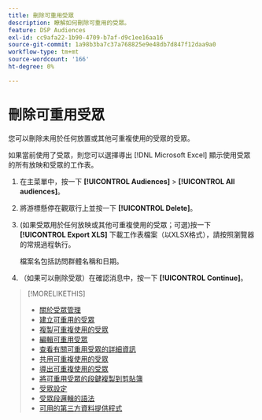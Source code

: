 ```yaml
---
title: 刪除可重用受眾
description: 瞭解如何刪除可重用的受眾。
feature: DSP Audiences
exl-id: cc9afa22-1b90-4709-b7af-d9c1ee16aa16
source-git-commit: 1a98b3ba7c37a768825e9e48db7d847f12daa9a0
workflow-type: tm+mt
source-wordcount: '166'
ht-degree: 0%

---
```


# 刪除可重用受眾

您可以刪除未用於任何放置或其他可重複使用的受眾的受眾。

如果當前使用了受眾，則您可以選擇導出 [!DNL Microsoft Excel] 顯示使用受眾的所有放映和受眾的工作表。

1. 在主菜單中，按一下 **[!UICONTROL Audiences]** > **[!UICONTROL All audiences]**。

1. 將游標懸停在觀眾行上並按一下 **[!UICONTROL Delete]**。

1. (如果受眾用於任何放映或其他可重複使用的受眾；可選)按一下 **[!UICONTROL Export XLS]** 下載工作表檔案（以XLSX格式），請按照瀏覽器的常規過程執行。

   檔案名包括訪問群體名稱和日期。

1. （如果可以刪除受眾）在確認消息中，按一下 **[!UICONTROL Continue]**。

>[!MORELIKETHIS]
>
>* [關於受眾管理](audience-about.md)
>* [建立可重用的受眾](reusable-audience-create.md)
>* [複製可重複使用的受眾](reusable-audience-duplicate.md)
>* [編輯可重用受眾](reusable-audience-edit.md)
>* [查看有關可重用受眾的詳細資訊](reusable-audience-view-details.md)
>* [共用可重複使用的受眾](reusable-audience-share.md)
>* [導出可重複使用的受眾](reusable-audience-export.md)
>* [將可重用受眾的段鍵複製到剪貼簿](reusable-audience-clipboard.md)
>* [受眾設定](audience-settings.md)
>* [受眾段邏輯的語法](audience-segment-logic-syntax.md)
>* [可用的第三方資料提供程式](third-party-data-providers.md)

